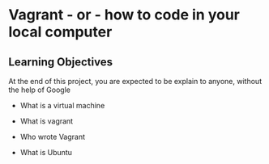 # Vagrant - or - how to code in your local computer

## Learning Objectives

At the end of this project, you are expected to be explain to anyone, without the help of Google

* What is a virtual machine

* What is vagrant

* Who wrote Vagrant

* What is Ubuntu
